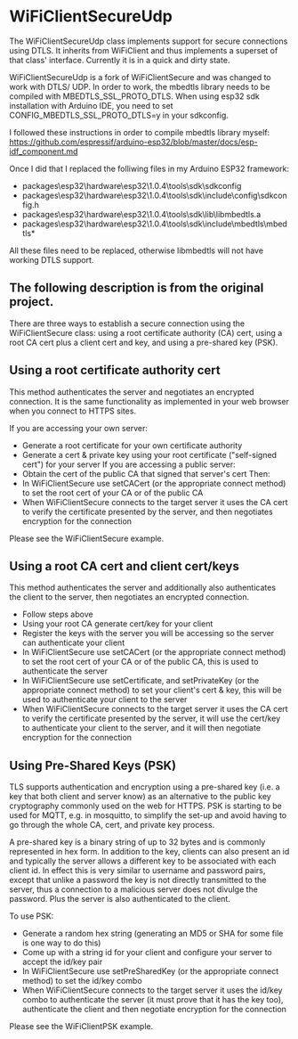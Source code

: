 WiFiClientSecureUdp
===================

The WiFiClientSecureUdp class implements support for secure connections using DTLS.
It inherits from WiFiClient and thus implements a superset of that class' interface.
Currently it is in a quick and dirty state. 

WiFiClientSecureUdp is a fork of WiFiClientSecure and was changed to work with DTLS/ UDP. 
In order to work, the mbedtls library needs to be compiled with MBEDTLS_SSL_PROTO_DTLS.
When using esp32 sdk installation with Arduino IDE, you need to set  
CONFIG_MBEDTLS_SSL_PROTO_DTLS=y in your sdkconfig. 

I followed these instructions in order to compile mbedtls library myself: 
https://github.com/espressif/arduino-esp32/blob/master/docs/esp-idf_component.md

Once I did that I replaced the folliwing files in my Arduino ESP32 framework: 
- packages\esp32\hardware\esp32\1.0.4\tools\sdk\sdkconfig
- packages\esp32\hardware\esp32\1.0.4\tools\sdk\include\config\sdkconfig.h
- packages\esp32\hardware\esp32\1.0.4\tools\sdk\lib\libmbedtls.a
- packages\esp32\hardware\esp32\1.0.4\tools\sdk\include\mbedtls\mbedtls\* 

All these files need to be replaced, otherwise libmbedtls will not have working DTLS support. 

The following description is from the original project. 
-------------------------------------------------------


There are three ways to establish a secure connection using the WiFiClientSecure class:
using a root certificate authority (CA) cert, using a root CA cert plus a client cert and key,
and using a pre-shared key (PSK).

Using a root certificate authority cert
---------------------------------------
This method authenticates the server and negotiates an encrypted connection.
It is the same functionality as implemented in your web browser when you connect to HTTPS sites.

If you are accessing your own server:
- Generate a root certificate for your own certificate authority
- Generate a cert & private key using your root certificate ("self-signed cert") for your server
If you are accessing a public server:
- Obtain the cert of the public CA that signed that server's cert
Then:
- In WiFiClientSecure use setCACert (or the appropriate connect method) to set the root cert of your
  CA or of the public CA
- When WiFiClientSecure connects to the target server it uses the CA cert to verify the certificate
  presented by the server, and then negotiates encryption for the connection

Please see the WiFiClientSecure example.

Using a root CA cert and client cert/keys
-----------------------------------------
This method authenticates the server and additionally also authenticates
the client to the server, then negotiates an encrypted connection.

- Follow steps above
- Using your root CA generate cert/key for your client
- Register the keys with the server you will be accessing so the server can authenticate your client
- In WiFiClientSecure use setCACert (or the appropriate connect method) to set the root cert of your
  CA or of the public CA, this is used to authenticate the server
- In WiFiClientSecure use setCertificate, and setPrivateKey (or the appropriate connect method) to
  set your client's cert & key, this will be used to authenticate your client to the server
- When WiFiClientSecure connects to the target server it uses the CA cert to verify the certificate
  presented by the server, it will use the cert/key to authenticate your client to the server, and
  it will then negotiate encryption for the connection

Using Pre-Shared Keys (PSK)
---------------------------

TLS supports authentication and encryption using a pre-shared key (i.e. a key that both client and
server know) as an alternative to the public key cryptography commonly used on the web for HTTPS.
PSK is starting to be used for MQTT, e.g. in mosquitto, to simplify the set-up and avoid having to
go through the whole CA, cert, and private key process.

A pre-shared key is a binary string of up to 32 bytes and is commonly represented in hex form. In
addition to the key, clients can also present an id and typically the server allows a different key
to be associated with each client id. In effect this is very similar to username and password pairs,
except that unlike a password the key is not directly transmitted to the server, thus a connection to a
malicious server does not divulge the password. Plus the server is also authenticated to the client.

To use PSK:
- Generate a random hex string (generating an MD5 or SHA for some file is one way to do this)
- Come up with a string id for your client and configure your server to accept the id/key pair
- In WiFiClientSecure use setPreSharedKey (or the appropriate connect method) to
  set the id/key combo
- When WiFiClientSecure connects to the target server it uses the id/key combo to authenticate the
  server (it must prove that it has the key too), authenticate the client and then negotiate
  encryption for the connection

Please see the WiFiClientPSK example.
